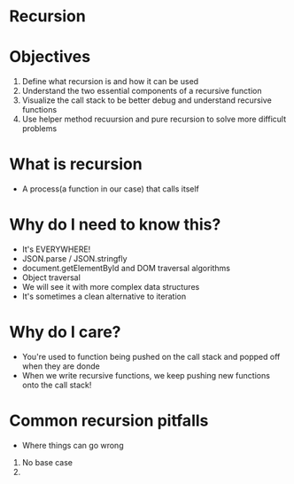 # Recursion

# Objectives

1.  Define what recursion is and how it can be used
2.  Understand the two essential components of a recursive function
3.  Visualize the call stack to be better debug and understand recursive functions
4.  Use helper method recuursion and pure recursion to solve more difficult problems

# What is recursion

- A process(a function in our case) that calls itself

# Why do I need to know this?

- It's EVERYWHERE!
- JSON.parse / JSON.stringfly
- document.getElementById and DOM traversal algorithms
- Object traversal
- We will see it with more complex data structures
- It's sometimes a clean alternative to iteration

# Why do I care?

- You're used to function being pushed on the call stack and popped off when they are donde
- When we write recursive functions, we keep pushing new functions onto the call stack!

# Common recursion pitfalls

- Where things can go wrong

1. No base case
2.
